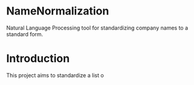 # NameNormalization
Natural Language Processing tool for standardizing company names to a standard form.

# Introduction
This project aims to standardize a list o